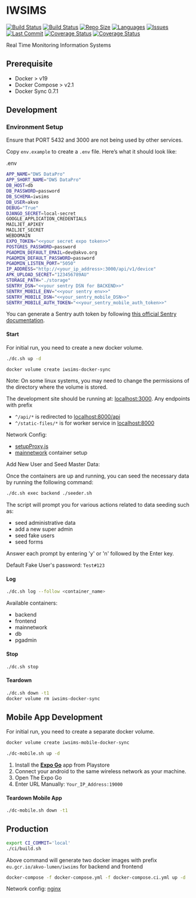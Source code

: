 # IWSIMS

[![Build Status](https://github.com/akvo/iwsims-demo/actions/workflows/main.yml/badge.svg)](https://github.com/akvo/iwsims-demo/actions/workflows/main.yml?query=branch%3Amain) [![Build Status](https://github.com/akvo/iwsims-demo/actions/workflows/apk-release.yml/badge.svg)](https://github.com/akvo/iwsims-demo/actions/workflows/apk-release.yml?query=branch%3Amain) [![Repo Size](https://img.shields.io/github/repo-size/akvo/iwsims-demo)](https://img.shields.io/github/repo-size/akvo/iwsims-demo) [![Languages](https://img.shields.io/github/languages/count/akvo/iwsims-demo)](https://img.shields.io/github/languages/count/akvo/iwsims-demo) [![Issues](https://img.shields.io/github/issues/akvo/iwsims-demo)](https://img.shields.io/github/issues/akvo/iwsims-demo) [![Last Commit](https://img.shields.io/github/last-commit/akvo/iwsims-demo/main)](https://img.shields.io/github/last-commit/akvo/iwsims-demo/main) [![Coverage Status](https://coveralls.io/repos/github/akvo/iwsims-demo/badge.svg)](https://coveralls.io/github/akvo/iwsims-demo) [![Coverage Status](https://img.shields.io/readthedocs/iwsims-demo?label=read%20the%20docs)](https://iwsims-demo.readthedocs.io/en/latest)

Real Time Monitoring Information Systems

## Prerequisite

- Docker > v19
- Docker Compose > v2.1
- Docker Sync 0.7.1

## Development

### Environment Setup

Ensure that PORT 5432 and 3000 are not being used by other services.

Copy `env.example` to create a `.env` file. Here’s what it should look like:

.env

```bash
APP_NAME="DWS DataPro"
APP_SHORT_NAME="DWS DataPro"
DB_HOST=db
DB_PASSWORD=password
DB_SCHEMA=iwsims
DB_USER=akvo
DEBUG="True"
DJANGO_SECRET=local-secret
GOOGLE_APPLICATION_CREDENTIALS
MAILJET_APIKEY
MAILJET_SECRET
WEBDOMAIN
EXPO_TOKEN="<<your secret expo token>>"
POSTGRES_PASSWORD=password
PGADMIN_DEFAULT_EMAIL=dev@akvo.org
PGADMIN_DEFAULT_PASSWORD=password
PGADMIN_LISTEN_PORT="5050"
IP_ADDRESS="http://<your_ip_address>:3000/api/v1/device"
APK_UPLOAD_SECRET="123456789AU"
STORAGE_PATH="./storage"
SENTRY_DSN="<<your sentry DSN for BACKEND>>"
SENTRY_MOBILE_ENV="<<your sentry env>>"
SENTRY_MOBILE_DSN="<<your_sentry_mobile_DSN>>"
SENTRY_MOBILE_AUTH_TOKEN="<<your_sentry_mobile_auth_token>>"
```


You can generate a Sentry auth token by following [this official Sentry documentation](https://docs.sentry.io/account/auth-tokens/).

#### Start

For initial run, you need to create a new docker volume.

```bash
./dc.sh up -d
```

```bash
docker volume create iwsims-docker-sync
```

Note: On some linux systems, you may need to change the permissions of the directory where the volume is stored.

The development site should be running at: [localhost:3000](http://localhost:3000). Any endpoints with prefix

- `^/api/*` is redirected to [localhost:8000/api](http://localhost:8000/api)
- `^/static-files/*` is for worker service in [localhost:8000](http://localhost:8000/static-files)

Network Config:

- [setupProxy.js](https://github.com/akvo/iwsims-demo/blob/main/frontend/src/setupProxy.js)
- [mainnetwork](https://github.com/akvo/iwsims-demo/blob/docker-compose.override.yml#L4-L8) container setup

Add New User and Seed Master Data:

Once the containers are up and running, you can seed the necessary data by running the following command:

```bash
./dc.sh exec backend ./seeder.sh
```

The script will prompt you for various actions related to data seeding such as:

- seed administrative data
- add a new super admin
- seed fake users
- seed forms

Answer each prompt by entering 'y' or 'n' followed by the Enter key.

Default Fake User's password: `Test#123`

#### Log

```bash
./dc.sh log --follow <container_name>
```

Available containers:

- backend
- frontend
- mainnetwork
- db
- pgadmin

#### Stop

```bash
./dc.sh stop
```

#### Teardown

```bash
./dc.sh down -t1
docker volume rm iwsims-docker-sync
```

## Mobile App Development

For initial run, you need to create a separate docker volume.

```bash
docker volume create iwsims-mobile-docker-sync
```

```bash
./dc-mobile.sh up -d
```

1. Install the [**Expo Go**](https://play.google.com/store/apps/details?id=host.exp.exponent&hl=en&gl=US&pli=1) app from Playstore
2. Connect your android to the same wireless network as your machine.
3. Open The Expo Go
4. Enter URL Manually: `Your_IP_Address:19000`

#### Teardown Mobile App

```bash
./dc-mobile.sh down -t1
```

## Production

```bash
export CI_COMMIT='local'
./ci/build.sh
```

Above command will generate two docker images with prefix `eu.gcr.io/akvo-lumen/iwsims` for backend and frontend

```bash
docker-compose -f docker-compose.yml -f docker-compose.ci.yml up -d
```

Network config: [nginx](https://github.com/akvo/iwsims-demo/blob/main/frontend/nginx/conf.d/default.conf)
